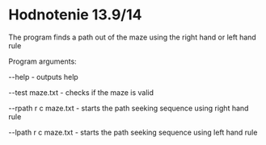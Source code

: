 # Hodnotenie 13.9/14

The program finds a path out of the maze using the right hand or left hand rule

Program arguments:

--help - outputs help

--test maze.txt - checks if the maze is valid

--rpath r c maze.txt - starts the path seeking sequence using right hand rule

--lpath r c maze.txt - starts the path seeking sequence using left hand rule